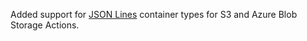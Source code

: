 Added support for [JSON Lines](https://jsonlines.org/) container types for S3 and Azure Blob Storage Actions.
